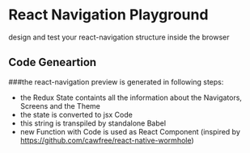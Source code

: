 # React Navigation Playground

design and test your react-navigation structure inside the browser

## Code Geneartion

###the react-navigation preview is generated in following steps:
* the Redux State containts all the information about the Navigators, Screens and the Theme
* the state is converted to jsx Code 
* this string is transpiled by standalone Babel
* new Function with Code is used as React Component (inspired by https://github.com/cawfree/react-native-wormhole)
